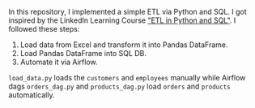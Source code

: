 In this repository, I implemented a simple ETL via Python and SQL. I got inspired by the LinkedIn Learning Course ["ETL in Python and SQL"](https://www.linkedin.com/learning/etl-in-python-and-sql?contextUrn=urn%3Ali%3AlyndaLearningPath%3A65b2a77734502009ca4015bc). I followed these steps:
1) Load data from Excel and transform it into Pandas DataFrame.
2) Load Pandas DataFrame into SQL DB.
3) Automate it via Airflow.

`load_data.py` loads the `customers` and `employees` manually while Airflow dags `orders_dag.py` and `products_dag.py` load `orders` and `products` automatically.

